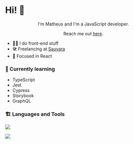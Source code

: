 # Hi! 👋

<div align="center">I'm Matheus and I'm a JavaScript developer.

Reach me out [here](https://linkedin.com/in/mitestainer).</div>

- 👨‍💻 I do front-end stuff
- 🛠️ Freelancing at [Sauvara](https://www.notion.so/sauvara.com)
- 🎯 Focused in React

### 🌱 Currently learning

- TypeScript
- Jest
- Cypress
- Storybook
- GraphQL

### 🏗️ Languages and Tools

![](https://res.cloudinary.com/dvk7f4ui0/image/upload/v1633885439/mine/image2_iropud.png)

[![](https://github-readme-stats.vercel.app/api?username=mitestainer&theme=nord)](https://github.com/mitestainer)
